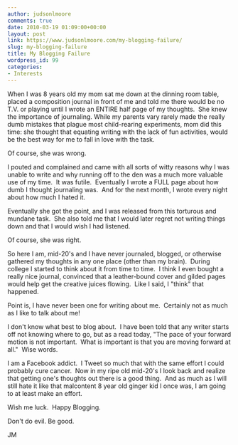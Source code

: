 ```yaml
---
author: judsonlmoore
comments: true
date: 2010-03-19 01:09:00+00:00
layout: post
link: https://www.judsonlmoore.com/my-blogging-failure/
slug: my-blogging-failure
title: My Blogging Failure
wordpress_id: 99
categories:
- Interests
---
```


When I was 8 years old my mom sat me down at the dinning room table, placed a composition journal in front of me and told me there would be no T.V. or playing until I wrote an ENTIRE half page of my thoughts.  She knew the importance of journaling. While my parents vary rarely made the really dumb mistakes that plague most child-rearing experiments, mom did this time: she thought that equating writing with the lack of fun activities, would be the best way for me to fall in love with the task.




Of course, she was wrong.




I pouted and complained and came with all sorts of witty reasons why I was unable to write and why running off to the den was a much more valuable use of my time.  It was futile.  Eventually I wrote a FULL page about how dumb I thought journaling was.  And for the next month, I wrote every night about how much I hated it.




Eventually she got the point, and I was released from this torturous and mundane task.  She also told me that I would later regret not writing things down and that I would wish I had listened.




Of course, she was right.




So here I am, mid-20's and I have never journaled, blogged, or otherwise gathered my thoughts in any one place (other than my brain).  During college I started to think about it from time to time.  I think I even bought a really nice journal, convinced that a leather-bound cover and gilded pages would help get the creative juices flowing.  Like I said, I "think" that happened.




Point is, I have never been one for writing about me.  Certainly not as much as I like to talk about me!




I don't know what best to blog about.  I have been told that any writer starts off not knowing where to go, but as a read today, "The pace of your forward motion is not important.  What is important is that you are moving forward at all."  Wise words. 




I am a Facebook addict.  I Tweet so much that with the same effort I could probably cure cancer.  Now in my ripe old mid-20's I look back and realize that getting one's thoughts out there is a good thing.  And as much as I will still hate it like that malcontent 8 year old ginger kid I once was, I am going to at least make an effort.




Wish me luck.  Happy Blogging.




Don't do evil. Be good.




JM
